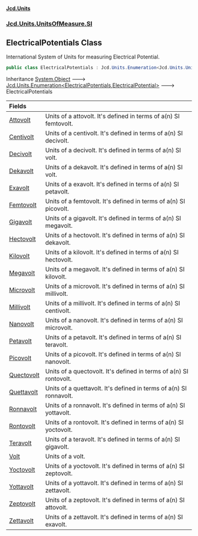 #### [Jcd.Units](index.md 'index')
### [Jcd.Units.UnitsOfMeasure.SI](Jcd.Units.UnitsOfMeasure.SI.md 'Jcd.Units.UnitsOfMeasure.SI')

## ElectricalPotentials Class

International System of Units for measuring Electrical Potential.

```csharp
public class ElectricalPotentials : Jcd.Units.Enumeration<Jcd.Units.UnitsOfMeasure.SI.ElectricalPotentials, Jcd.Units.UnitTypes.ElectricalPotential>
```

Inheritance [System.Object](https://docs.microsoft.com/en-us/dotnet/api/System.Object 'System.Object') &#129106; [Jcd.Units.Enumeration&lt;](Jcd.Units.Enumeration_TEnumeration,T_.md 'Jcd.Units.Enumeration<TEnumeration,T>')[ElectricalPotentials](Jcd.Units.UnitsOfMeasure.SI.ElectricalPotentials.md 'Jcd.Units.UnitsOfMeasure.SI.ElectricalPotentials')[,](Jcd.Units.Enumeration_TEnumeration,T_.md 'Jcd.Units.Enumeration<TEnumeration,T>')[ElectricalPotential](Jcd.Units.UnitTypes.ElectricalPotential.md 'Jcd.Units.UnitTypes.ElectricalPotential')[&gt;](Jcd.Units.Enumeration_TEnumeration,T_.md 'Jcd.Units.Enumeration<TEnumeration,T>') &#129106; ElectricalPotentials

| Fields | |
| :--- | :--- |
| [Attovolt](Jcd.Units.UnitsOfMeasure.SI.ElectricalPotentials.Attovolt.md 'Jcd.Units.UnitsOfMeasure.SI.ElectricalPotentials.Attovolt') | Units of a attovolt. It's defined in terms of a(n) SI femtovolt. |
| [Centivolt](Jcd.Units.UnitsOfMeasure.SI.ElectricalPotentials.Centivolt.md 'Jcd.Units.UnitsOfMeasure.SI.ElectricalPotentials.Centivolt') | Units of a centivolt. It's defined in terms of a(n) SI decivolt. |
| [Decivolt](Jcd.Units.UnitsOfMeasure.SI.ElectricalPotentials.Decivolt.md 'Jcd.Units.UnitsOfMeasure.SI.ElectricalPotentials.Decivolt') | Units of a decivolt. It's defined in terms of a(n) SI volt. |
| [Dekavolt](Jcd.Units.UnitsOfMeasure.SI.ElectricalPotentials.Dekavolt.md 'Jcd.Units.UnitsOfMeasure.SI.ElectricalPotentials.Dekavolt') | Units of a dekavolt. It's defined in terms of a(n) SI volt. |
| [Exavolt](Jcd.Units.UnitsOfMeasure.SI.ElectricalPotentials.Exavolt.md 'Jcd.Units.UnitsOfMeasure.SI.ElectricalPotentials.Exavolt') | Units of a exavolt. It's defined in terms of a(n) SI petavolt. |
| [Femtovolt](Jcd.Units.UnitsOfMeasure.SI.ElectricalPotentials.Femtovolt.md 'Jcd.Units.UnitsOfMeasure.SI.ElectricalPotentials.Femtovolt') | Units of a femtovolt. It's defined in terms of a(n) SI picovolt. |
| [Gigavolt](Jcd.Units.UnitsOfMeasure.SI.ElectricalPotentials.Gigavolt.md 'Jcd.Units.UnitsOfMeasure.SI.ElectricalPotentials.Gigavolt') | Units of a gigavolt. It's defined in terms of a(n) SI megavolt. |
| [Hectovolt](Jcd.Units.UnitsOfMeasure.SI.ElectricalPotentials.Hectovolt.md 'Jcd.Units.UnitsOfMeasure.SI.ElectricalPotentials.Hectovolt') | Units of a hectovolt. It's defined in terms of a(n) SI dekavolt. |
| [Kilovolt](Jcd.Units.UnitsOfMeasure.SI.ElectricalPotentials.Kilovolt.md 'Jcd.Units.UnitsOfMeasure.SI.ElectricalPotentials.Kilovolt') | Units of a kilovolt. It's defined in terms of a(n) SI hectovolt. |
| [Megavolt](Jcd.Units.UnitsOfMeasure.SI.ElectricalPotentials.Megavolt.md 'Jcd.Units.UnitsOfMeasure.SI.ElectricalPotentials.Megavolt') | Units of a megavolt. It's defined in terms of a(n) SI kilovolt. |
| [Microvolt](Jcd.Units.UnitsOfMeasure.SI.ElectricalPotentials.Microvolt.md 'Jcd.Units.UnitsOfMeasure.SI.ElectricalPotentials.Microvolt') | Units of a microvolt. It's defined in terms of a(n) SI millivolt. |
| [Millivolt](Jcd.Units.UnitsOfMeasure.SI.ElectricalPotentials.Millivolt.md 'Jcd.Units.UnitsOfMeasure.SI.ElectricalPotentials.Millivolt') | Units of a millivolt. It's defined in terms of a(n) SI centivolt. |
| [Nanovolt](Jcd.Units.UnitsOfMeasure.SI.ElectricalPotentials.Nanovolt.md 'Jcd.Units.UnitsOfMeasure.SI.ElectricalPotentials.Nanovolt') | Units of a nanovolt. It's defined in terms of a(n) SI microvolt. |
| [Petavolt](Jcd.Units.UnitsOfMeasure.SI.ElectricalPotentials.Petavolt.md 'Jcd.Units.UnitsOfMeasure.SI.ElectricalPotentials.Petavolt') | Units of a petavolt. It's defined in terms of a(n) SI teravolt. |
| [Picovolt](Jcd.Units.UnitsOfMeasure.SI.ElectricalPotentials.Picovolt.md 'Jcd.Units.UnitsOfMeasure.SI.ElectricalPotentials.Picovolt') | Units of a picovolt. It's defined in terms of a(n) SI nanovolt. |
| [Quectovolt](Jcd.Units.UnitsOfMeasure.SI.ElectricalPotentials.Quectovolt.md 'Jcd.Units.UnitsOfMeasure.SI.ElectricalPotentials.Quectovolt') | Units of a quectovolt. It's defined in terms of a(n) SI rontovolt. |
| [Quettavolt](Jcd.Units.UnitsOfMeasure.SI.ElectricalPotentials.Quettavolt.md 'Jcd.Units.UnitsOfMeasure.SI.ElectricalPotentials.Quettavolt') | Units of a quettavolt. It's defined in terms of a(n) SI ronnavolt. |
| [Ronnavolt](Jcd.Units.UnitsOfMeasure.SI.ElectricalPotentials.Ronnavolt.md 'Jcd.Units.UnitsOfMeasure.SI.ElectricalPotentials.Ronnavolt') | Units of a ronnavolt. It's defined in terms of a(n) SI yottavolt. |
| [Rontovolt](Jcd.Units.UnitsOfMeasure.SI.ElectricalPotentials.Rontovolt.md 'Jcd.Units.UnitsOfMeasure.SI.ElectricalPotentials.Rontovolt') | Units of a rontovolt. It's defined in terms of a(n) SI yoctovolt. |
| [Teravolt](Jcd.Units.UnitsOfMeasure.SI.ElectricalPotentials.Teravolt.md 'Jcd.Units.UnitsOfMeasure.SI.ElectricalPotentials.Teravolt') | Units of a teravolt. It's defined in terms of a(n) SI gigavolt. |
| [Volt](Jcd.Units.UnitsOfMeasure.SI.ElectricalPotentials.Volt.md 'Jcd.Units.UnitsOfMeasure.SI.ElectricalPotentials.Volt') | Units of a volt. |
| [Yoctovolt](Jcd.Units.UnitsOfMeasure.SI.ElectricalPotentials.Yoctovolt.md 'Jcd.Units.UnitsOfMeasure.SI.ElectricalPotentials.Yoctovolt') | Units of a yoctovolt. It's defined in terms of a(n) SI zeptovolt. |
| [Yottavolt](Jcd.Units.UnitsOfMeasure.SI.ElectricalPotentials.Yottavolt.md 'Jcd.Units.UnitsOfMeasure.SI.ElectricalPotentials.Yottavolt') | Units of a yottavolt. It's defined in terms of a(n) SI zettavolt. |
| [Zeptovolt](Jcd.Units.UnitsOfMeasure.SI.ElectricalPotentials.Zeptovolt.md 'Jcd.Units.UnitsOfMeasure.SI.ElectricalPotentials.Zeptovolt') | Units of a zeptovolt. It's defined in terms of a(n) SI attovolt. |
| [Zettavolt](Jcd.Units.UnitsOfMeasure.SI.ElectricalPotentials.Zettavolt.md 'Jcd.Units.UnitsOfMeasure.SI.ElectricalPotentials.Zettavolt') | Units of a zettavolt. It's defined in terms of a(n) SI exavolt. |
